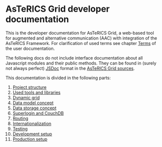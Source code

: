 # AsTeRICS Grid developer documentation

This is the developer documentation for AsTeRICS Grid, a web-based tool for augmented and alternative communication (AAC) with integration of the AsTeRICS Framework.
For clarification of used terms see chapter [Terms](../documentation_user/01_terms.md) of the user documentation.

The following docs do not include interface documentation about all Javascript modules and their public methods. They can be found in (surely not always perfect) [JSDoc](https://github.com/jsdoc/jsdoc) format in the [AsTeRICS Grid sources](https://github.com/asterics/AsTeRICS-Grid/tree/master/src/js).

This documentation is divided in the following parts:

1. [Project structure](01_structure.md)
1. [Used tools and libraries](02_tools.md)
1. [Dynamic grid](01_terms.md)
1. [Data model concept](01_terms.md)
1. [Data storage concept](01_terms.md)
1. [Superlogin and CouchDB](01_terms.md)
1. [Routing](01_terms.md)
1. [Internationalization](01_terms.md)
1. [Testing](01_terms.md)
1. [Development setup](01_terms.md)
1. [Production setup](01_terms.md)
